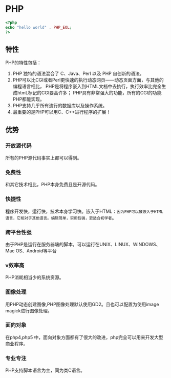 # PHP

``` php
<?php
echo "hello world" . PHP_EOL;
?>
```

## 特性

PHP的特性包括：

1. PHP 独特的语法混合了 C、Java、Perl 以及 PHP 自创新的语法。
2. PHP可以比CGI或者Perl更快速的执行动态网页——动态页面方面，与其他的编程语言相比，
PHP是将程序嵌入到HTML文档中去执行，执行效率比完全生成htmL标记的CGI要高许多；
PHP具有非常强大的功能，所有的CGI的功能PHP都能实现。
3. PHP支持几乎所有流行的数据库以及操作系统。
4. 最重要的是PHP可以用C、C++进行程序的扩展！

## 优势

### 开放源代码

所有的PHP源代码事实上都可以得到。

### 免费性

和其它技术相比，PHP本身免费且是开源代码。

### 快捷性

程序开发快，运行快，技术本身学习快。嵌入于HTML：`因为PHP可以被嵌入于HTML语言，它相对于其他语言。编辑简单，实用性强，更适合初学者`。

### 跨平台性强

由于PHP是运行在服务器端的脚本，可以运行在UNIX、LINUX、WINDOWS、Mac OS、Android等平台

### v效率高

PHP消耗相当少的系统资源。

### 图像处理

用PHP动态创建图像,PHP图像处理默认使用GD2。且也可以配置为使用image magick进行图像处理。

### 面向对象

在php4,php5 中，面向对象方面都有了很大的改进，php完全可以用来开发大型商业程序。

### 专业专注

PHP支持脚本语言为主，同为类C语言。
